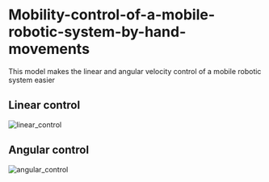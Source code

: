 # Mobility-control-of-a-mobile-robotic-system-by-hand-movements
This model makes the linear and angular velocity control of a mobile robotic system easier
 
## Linear control

![linear_control](https://user-images.githubusercontent.com/67323988/98303915-f8aca280-1fe4-11eb-989c-9dbe39b21929.png)

## Angular control

![angular_control](https://user-images.githubusercontent.com/67323988/98303900-f21e2b00-1fe4-11eb-80c3-0c9321bedf21.png)
